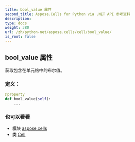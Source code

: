 ```yaml
---
title: bool_value 属性
second_title: Aspose.Cells for Python via .NET API 参考资料
description:
type: docs
weight: 380
url: /zh/python-net/aspose.cells/cell/bool_value/
is_root: false
---
```

## bool_value 属性

获取包含在单元格中的布尔值。
### 定义：
```python
@property
def bool_value(self):
    ...
```

### 也可以看看
* 模块 [aspose.cells](../../)
* 类 [Cell](/cells/zh/python-net/aspose.cells/cell)

